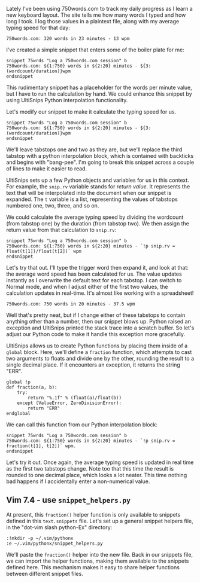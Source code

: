 Lately I've been using 750words.com to track my daily progress as I learn a new keyboard layout.
The site tells me how many words I typed and how long I took.
I log those values in a plaintext file, along with my average typing speed for that day:

    750words.com: 320 words in 23 minutes - 13 wpm

I've created a simple snippet that enters some of the boiler plate for me:

    snippet 75wrds "Log a 750words.com session" b
    750words.com: ${1:750} words in ${2:20} minutes - ${3:(wordcount/duration)}wpm
    endsnippet

This rudimentary snippet has a placeholder for the words per minute value, but I have to run the calculation by hand. We could enhance this snippet by using UltiSnips Python interpolation functionality.

Let's modify our snippet to make it calculate the typing speed for us.

    snippet 75wrds "Log a 750words.com session" b
    750words.com: ${1:750} words in ${2:20} minutes - ${3:(wordcount/duration)}wpm
    endsnippet

We'll leave tabstops one and two as they are, but we'll replace the third tabstop with a python interpolation block, which is contained with backticks and begins with "bang-pee". I'm going to break this snippet across a couple of lines to make it easier to read.

UltiSnips sets up a few Python objects and variables for us in this context. For example, the `snip.rv` variable stands for *return value*. It represents the text that will be interpolated into the document when our snippet is expanded. The `t` variable is a list, representing the values of tabstops numbered one, two, three, and so on.

We could calculate the average typing speed by dividing the wordcount (from tabstop one) by the duration (from tabstop two). We then assign the return value from that calculation to `snip.rv`:

    snippet 75wrds "Log a 750words.com session" b
    750words.com: ${1:750} words in ${2:20} minutes - `!p snip.rv = float(t[1])/float(t[2])` wpm
    endsnippet

Let's try that out. I'll type the trigger word then expand it, and look at that: the average word speed has been calculated for us. The value updates instantly as I overwrite the default text for each tabstop. I can switch to Normal mode, and when I adjust either of the first two values, the calculation updates in real-time. It's almost like working with a spreadsheet!

    750words.com: 750 words in 20 minutes - 37.5 wpm

Well that's pretty neat, but if I change either of these tabstops to contain anything other than a number, then our snippet blows up. Python raised an exception and UltiSnips printed the stack trace into a scratch buffer. So let's adjust our Python code to make it handle this exception more gracefully.

UltiSnips allows us to create Python functions by placing them inside of a `global` block. Here, we'll define a `fraction` function, which attempts to cast two arguments to floats and divide one by the other, rounding the result to a single decimal place. If it encounters an exception, it returns the string "ERR".

    global !p
    def fraction(a, b):
    	try:
    		return "%.1f" % (float(a)/float(b))
    	except (ValueError, ZeroDivisionError):
    		return "ERR"
    endglobal

We can call this function from our Python interpolation block:

    snippet 75wrds "Log a 750words.com session" b
    750words.com: ${1:750} words in ${2:20} minutes - `!p snip.rv = fraction(t[1], t[2])` wpm.
    endsnippet

Let's try it out. Once again, the average typing speed is updated in real time as the first two tabstops change. Note too that this time the result is rounded to one decimal place, which looks a lot neater. This time nothing bad happens if I accidentally enter a non-numerical value.

## Vim 7.4 - use `snippet_helpers.py`

At present, this `fraction()` helper function is only available to snippets defined in this `text.snippets` file.
Let's set up a general snippet helpers file, in the "dot-vim slash python-Ex" directory:

    :!mkdir -p ~/.vim/pythonx
    :e ~/.vim/pythonx/snippet_helpers.py

We'll paste the `fraction()` helper into the new file. Back in our snippets file, we can import the helper functions, making them available to the snippets defined here. This mechanism makes it easy to share helper functions between different snippet files.

